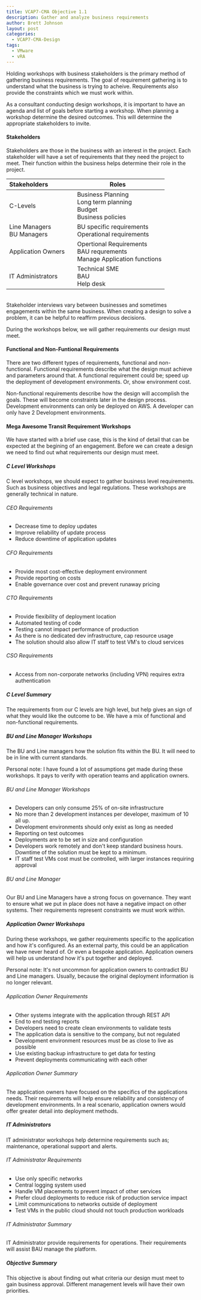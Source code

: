 ```yaml
---
title: VCAP7-CMA Objective 1.1
description: Gather and analyze business requirements 
author: Brett Johnson
layout: post
categories:
  - VCAP7-CMA-Design
tags: 
  - VMware
  - vRA
---
```


Holding workshops with business stakeholders is the primary method of gathering business requirements. The goal of requirement gathering is to understand what the business is trying to acheive. Requirements also provide the constraints which we must work within.

As a consultant conducting design workshops, it is important to have an agenda and list of goals before starting a workshop. When planning a workshop determine the desired outcomes. This will determine the appropriate stakeholders to invite.

#### Stakeholders

Stakeholders are those in the business with an interest in the project. Each stakeholder will have a set of requirements that they need the project to meet. Their function within the business helps determine their role in the project.

| Stakeholders | Roles |
| :---| --- |
|C-Levels&nbsp;   | &nbsp; Business Planning <br> &nbsp; Long term planning <br> &nbsp; Budget <br> &nbsp; Business policies|
| Line Managers &nbsp; <br> BU Managers &nbsp;| &nbsp; BU specific requirements <br> &nbsp; Operational requirements <br>   |
| Application Owners &nbsp; | &nbsp; Opertional Requirements <br> &nbsp; BAU requrements <br> &nbsp; Manage Application functions <br>   |
| IT Administrators &nbsp; | &nbsp; Technical SME <br> &nbsp; BAU <br> &nbsp; Help desk <br>    |


<br>
Stakeholder interviews vary between businesses and sometimes engagements within the same business. When creating a design to solve a problem, it can be helpful to reaffirm previous decisions.

During the workshops below, we will gather requirements our design must meet.

#### Functional and Non-Funtional Requirements

There are two different types of requirements, functional and non-functional. 
Functional requirements describe what the design must achieve and parameters around that. A functional requirement could be; speed up the deployment of development environments. Or, show environment cost.

Non-functional requirements describe how the design will accomplish the goals. These will become constraints later in the design process. Development environments can only be deployed on AWS. A developer can only have 2 Development environments. 

#### Mega Awesome Transit Requirement Workshops

We have started with a brief use case, this is the kind of detail that can be expected at the begining of an engagement. Before we can create a design we need to find out what requirements our design must meet.

##### C Level Workshops

C level workshops, we should expect to gather business level requirements. Such as business objectives and legal regulations. These workshops are generally technical in nature.

###### CEO Requirements

* Decrease time to deploy updates
* Improve reliability of update process
* Reduce downtime of application updates

###### CFO Requirements

* Provide most cost-effective deployment environment
* Provide reporting on costs
* Enable governance over cost and prevent runaway pricing

###### CTO Requirements

* Provide flexibility of deployment location
* Automated testing of code
* Testing cannot impact performance of production 
* As there is no dedicated dev infrastructure, cap resource usage
* The solution should also allow IT staff to test VM's to cloud services

###### CSO Requirements

* Access from non-corporate networks (including VPN) requires extra authentication

##### C Level Summary

The requirements from our C levels are high level, but help gives an sign of what they would like the outcome to be. We have a mix of functional and non-functional requirements.

##### BU and Line Manager Workshops

The BU and Line managers how the solution fits within the BU. It will need to be in line with current standards.

Personal note: I have found a lot of assumptions get made during these workshops. It pays to verify with operation teams and application owners. 

###### BU and Line Manager Workshops

* Developers can only consume 25% of on-site infrastructure
* No more than 2 development instances per developer, maximum of 10 all up.
* Development environments should only exist as long as needed
* Reporting on test outcomes
* Deployments are to be set in size and configuration
* Developers work remotely and don't keep standard business hours. Downtime of the solution must be kept to a minimum.
* IT staff test VMs cost must be controlled, with larger instances requiring approval

###### BU and Line Manager

Our BU and Line Managers have a strong focus on governance. They want to ensure what we put in place does not have a negative impact on other systems. Their requirements represent constraints we must work within.

##### Application Owner Workshops

During these workshops, we gather requirements specific to the application and how it's configured. As an external party, this could be an application we have never heard of. Or even a bespoke application. Application owners will help us understand how it's put together and deployed. 

Personal note: It's not uncommon for application owners to contradict BU and Line managers. Usually, because the original deployment information is no longer relevant.

###### Application Owner Requirements

* Other systems integrate with the application through REST API
* End to end testing reports
* Developers need to create clean environments to validate tests
* The application data is sensitive to the company, but not regulated 
* Development environment resources must be as close to live as possible
* Use existing backup infrastructure to get data for testing
* Prevent deployments communicating with each other

###### Application Owner Summary

The application owners have focused on the specifics of the applications needs. Their requirements will help ensure reliability and consistency of development environments. In a real scenario, application owners would offer greater detail into deployment methods.

##### IT Administrators

IT administrator workshops help determine requirements such as; maintenance, operational support and alerts.

###### IT Administrator Requirements

* Use only specific networks
* Central logging system used
* Handle VM placements to prevent impact of other services
* Prefer cloud deployments to reduce risk of production service impact
* Limit communications to networks outside of deployment
* Test VMs in the public cloud should not touch production workloads


###### IT Administrator Summary

IT Administrator provide requirements for operations. Their requirements will assist BAU manage the platform.

##### Objective Summary

This objective is about finding out what criteria our design must meet to gain business approval. Different management levels will have their own priorities. 